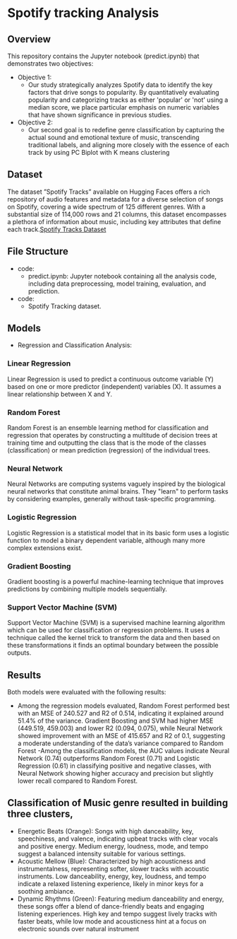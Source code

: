 # Spotify tracking Analysis

## Overview
This repository contains the Jupyter notebook (predict.ipynb) that demonstrates two objectives:
- Objective 1:
    - Our study strategically analyzes Spotify data to identify the key factors that drive songs to popularity. By quantitatively evaluating popularity and categorizing tracks as either 'popular' or 'not' using a median score, we place particular emphasis on numeric variables that have shown significance in previous studies.
- Objective 2:
    - Our second goal is to redefine genre classification by capturing the actual sound and emotional texture of music, transcending traditional labels, and aligning more closely with the essence of each track by using PC Biplot with K means clustering 

## Dataset
The dataset ”Spotify Tracks” available on Hugging Faces offers a rich repository of audio
features and metadata for a diverse selection of songs on Spotify, covering a wide spectrum of 125 different
genres. With a substantial size of 114,000 rows and 21 columns, this dataset encompasses a plethora of
information about music, including key attributes that define each track.[Spotify Tracks Dataset](https://huggingface.co/datasets/maharshipandya/spotify-tracks-dataset)


## File Structure
- code:
  - predict.ipynb: Jupyter notebook containing all the analysis code, including data preprocessing, model training, evaluation, and prediction.
- code:
  - Spotify Tracking dataset.

## Models
- Regression and  Classification Analysis:
   

### Linear Regression
Linear Regression is used to predict a continuous outcome variable (Y) based on one or more predictor (independent) variables (X). It assumes a linear relationship between X and Y.

### Random Forest
Random Forest is an ensemble learning method for classification and regression that operates by constructing a multitude of decision trees at training time and outputting the class that is the mode of the classes (classification) or mean prediction (regression) of the individual trees.

### Neural Network
Neural Networks are computing systems vaguely inspired by the biological neural networks that constitute animal brains. They "learn" to perform tasks by considering examples, generally without task-specific programming.

### Logistic Regression
Logistic Regression is a statistical model that in its basic form uses a logistic function to model a binary dependent variable, although many more complex extensions exist.

### Gradient Boosting
Gradient boosting is a powerful machine-learning technique that improves predictions by combining multiple models sequentially.

### Support Vector Machine (SVM)
Support Vector Machine (SVM) is a supervised machine learning algorithm which can be used for classification or regression problems. It uses a technique called the kernel trick to transform the data and then based on these transformations it finds an optimal boundary between the possible outputs.

## Results
Both models were evaluated with the following results:
- Among the regression models evaluated, Random Forest performed best with an MSE of 240.527 and R2 of 0.514, indicating it explained around 51.4% of the variance. Gradient Boosting and SVM had higher MSE (449.519, 459.003) and lower R2 (0.094, 0.075), while Neural Network showed improvement with an MSE of 415.657 and R2 of 0.1, suggesting a moderate understanding of the data’s variance compared to Random Forest
-Among the classification models, the AUC values indicate Neural Network (0.74) outperforms Random Forest (0.71) and Logistic Regression (0.61) in classifying positive and negative classes, with Neural Network showing higher accuracy and precision but slightly lower recall compared to Random Forest.
## Classification of Music genre resulted in building three clusters,
- Energetic Beats (Orange): Songs with high danceability, key, speechiness, and valence, indicating upbeat tracks with clear vocals and positive energy. Medium energy, loudness, mode, and tempo suggest a balanced intensity suitable for various settings.
- Acoustic Mellow (Blue): Characterized by high acousticness and instrumentalness, representing softer, slower tracks with acoustic instruments. Low danceability, energy, key, loudness, and tempo indicate a relaxed listening experience, likely in minor keys for a soothing ambiance.
- Dynamic Rhythms (Green): Featuring medium danceability and energy, these songs offer a blend of dance-friendly beats and engaging listening experiences. High key and tempo suggest lively tracks with faster beats, while low mode and acousticness hint at a focus on electronic sounds over natural instrument
